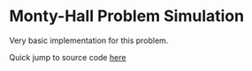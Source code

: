 # Monty-Hall Problem Simulation

Very basic implementation for this problem.

Quick jump to source code [here](../master/src/Main.java)
